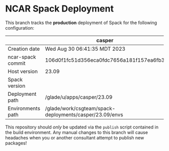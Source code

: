 # NCAR Spack Deployment
This branch tracks the **production** deployment of Spack for the following configuration:

| | casper |
|--|--|
| Creation date | Wed Aug 30 06:41:35 MDT 2023 |
| ncar-spack commit | 106d0f1fc51d356eca0fdc7656a181f157ea6fb3 |
| Host version | 23.09 |
| Spack version |  |
| Deployment path | /glade/u/apps/casper/23.09 |
| Environments path | /glade/work/csgteam/spack-deployments/casper/23.09/envs |

This repository should *only* be updated via the `publish` script contained in the build environment. Any manual changes to this branch will cause headaches when you or another consultant attempt to publish new packages!
